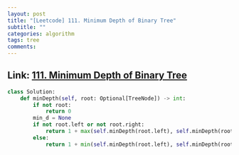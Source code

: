 ```yaml
---
layout: post
title: "[Leetcode] 111. Minimum Depth of Binary Tree"
subtitle: ""
categories: algorithm
tags: tree
comments:
---
```


## Link: [111. Minimum Depth of Binary Tree](https://leetcode.com/problems/minimum-depth-of-binary-tree/)

```py
class Solution:
    def minDepth(self, root: Optional[TreeNode]) -> int:
        if not root:
            return 0
        min_d = None
        if not root.left or not root.right:
            return 1 + max(self.minDepth(root.left), self.minDepth(root.right))
        else:
            return 1 + min(self.minDepth(root.left), self.minDepth(root.right))
            
```
